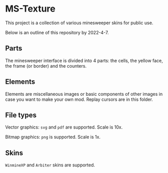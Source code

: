 # MS-Texture

This project is a collection of various minesweeper skins for public use.

Below is an outline of this repository by 2022-4-7.

## Parts
The minesweeper interface is divided into 4 parts: the cells, the yellow face, the frame (or border) and the counters.

## Elements
Elements are miscellaneous images or basic components of other images in case you want to make your own mod. Replay cursors are in this folder.

## File types
Vector graphics: `svg` and `pdf` are supported. Scale is 10x.

Bitmap graphics: `png` is supported. Scale is 1x.

## Skins
`WinmineXP` and `Arbiter` skins are supported.
